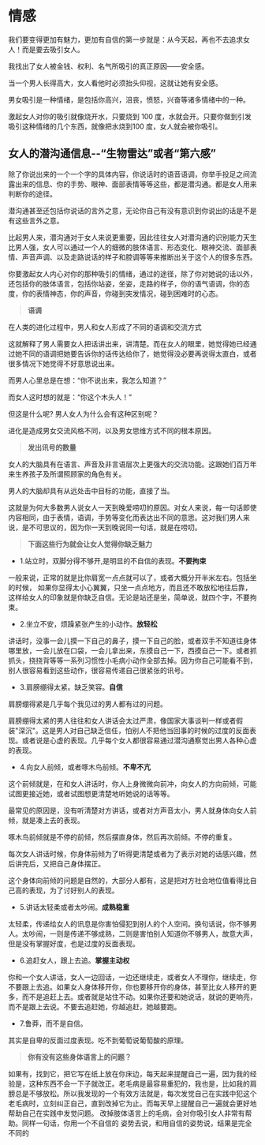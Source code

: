 # 情感

我们要变得更加有魅力，更加有自信的第一步就是：从今天起，再也不去追求女人！而是要去吸引女人。

我找出了女人被金钱、权利、名气所吸引的真正原因——安全感。

当一个男人长得高大，女人看他时必须抬头仰视，这就让她有安全感。

男女吸引是一种情绪，是包括你高兴，沮丧，愤怒，兴奋等诸多情绪中的一种。

激起女人对你的吸引就像烧开水，只要烧到 100 度，水就会开。只要你做到引发吸引这种情绪的几个东西，就像把水烧到100 度，女人就会被你吸引。


## 女人的潜沟通信息--“生物雷达”或者“第六感”

除了你说出来的一个一个字的具体内容，你说话时的语音语调，你举手投足之间流露出来的信息、你的手势、眼神、面部表情等等这些，都是潜沟通。都是女人用来判断你的途径。

潜沟通甚至还包括你说话的言外之意，无论你自己有没有意识到你说出的话是不是有这些言外之意。

比起男人来，潜沟通对于女人来说更重要，因此往往女人对潜沟通的识别能力天生比男人强，女人可以通过一个人的细微的肢体语言、形态变化、眼神交流、面部表情、声音声调、以及走路说话的样子和腔调等等来推断出关于这个人的很多东西。

你要激起女人内心对你的那种吸引的情绪，通过的途径，除了你对她说的话以外，还包括你的肢体语言，包括你站姿，坐姿，走路的样子，你的语气语调，你的态度，你的表情神态，你的声音，你碰到突发情况，碰到困难时的心态。



> **语调**

在人类的进化过程中，男人和女人形成了不同的语调和交流方式

这就解释了男人需要女人把话讲出来，讲清楚。而在女人的眼里，她觉得她已经通过她不同的语调把她要告诉你的话传达给你了，她觉得没必要再说得太直白，或者很多情况下她觉得不好意思说出来。

而男人心里总是在想：“你不说出来，我怎么知道？”

而女人这时想的就是：“你这个木头人！”

但这是什么呢? 男人女人为什么会有这种区别呢？

进化是造成男女交流风格不同，以及男女思维方式不同的根本原因。


> **发出讯号的数量**

女人的大脑具有在语言、声音及非言语层次上更强大的交流功能。这跟她们百万年来生养孩子及所谓照顾家的角色有关。

男人的大脑却具有从远处击中目标的功能，直接了当。

这就是为何大多数男人说女人一天到晚爱唠叨的原因。对女人来说，每一句话即使内容相同，由于表情，语调，手势等变化而表达出不同的意思。这对我们男人来说，是不可思议的，因为你一天到晚说同一句话，就是在唠叨。



> **下面这些行为就会让女人觉得你缺乏魅力**

* 1.站立时，双脚分得不够开,是明显的不自信的表现。**不要拘束**

一般来说，正常的就是比你肩宽一点点就可以了，或者大概分开半米左右。包括坐的时候， 如果你显得太小心翼翼，只坐一点点地方，而且还不敢放松地往后靠，这样给女人的印象就是你缺乏自信。无论是站还是坐，简单说，就四个字，不要拘束。

* 2.坐立不安，烦躁紧张产生的小动作。**放轻松**

讲话时，没事一会儿摸一下自己的鼻子，摸一下自己的脸，或者双手不知道往身体哪里放，一会儿放在口袋，一会儿拿出来，东摸自己一下，西摸自己一下。或者抓抓头，挠挠背等等一系列习惯性小毛病小动作全部去掉。因为你自己可能看不到，别人很容易看到这些动作，很容易传递自己很紧张的讯号。

* 3.肩膀绷得太紧。缺乏笑容。**自信**

肩膀绷得紧是几乎每个我见过的男人都有过的问题。

肩膀绷得太紧的男人往往和女人讲话会太过严肃，像国家大事谈判一样或者假装"深沉"。这是男人对自己缺乏信任，怕别人不把他当回事的时候的过度的反面表现。或者说是心虚的表现。几乎每个女人都很容易通过潜沟通察觉出男人各种心虚的表现。

* 4.向女人前倾，或者啄木鸟前倾。**不卑不亢**

这个前倾就是，在和女人讲话时，你人上身微微向前冲，向女人的方向前倾，可能试图更接近她，或者试图想更清楚地听她说的话等等。

最常见的原因是，没有听清楚对方讲话，或者对方声音太小，男人就身体向女人前倾，就是凑上去的表现。

啄木鸟前倾就是不停的前倾，然后摆直身体，然后再次前倾。不停的重复。

每次女人讲话时候，你身体前倾为了听得更清楚或者为了表示对她的话感兴趣，然后讲完后，又把自己身体摆正。

这个身体向前倾的问题是自然的，大部分人都有，这是把对方社会地位值看得比自己高的表现，为了讨好别人的表现。

* 5.讲话太轻柔或者太吵闹。**成熟稳重**

太轻柔，传递给女人的讯息是你害怕侵犯到别人的个人空间。换句话说，你不够男人。太吵闹，一则是传递不够成熟，二则是害怕别人知道你不够男人，故意大声，但是没有掌握好度，也是过度的反面表现。

* 6.追赶女人，跟上去追。**掌握主动权**

你和一个女人讲话，女人一边回话，一边还继续走，或者女人不理你，继续走，你不要跟上去追。如果女人身体移开你，你也要移开你的身体，甚至比女人移开的更多，而不是追赶上去。或者就是站住不动。如果你还要和她说话，就说的更响亮，而不是跟上去说。不要去追赶她，你越追赶，她越要跑。

* 7.鲁莽，而不是自信。

其实是自卑的反面过度表现。吃不到葡萄说葡萄酸的原理。

> **你有没有这些身体语言上的问题？**

如果有，找到它，把它写在纸上放在你床边，每天起来提醒自己一遍，因为我的经验是，这种东西不会一下子就改正。老毛病是最容易重犯的，我也是，比如我的肩膀总是不够放松。所以我发现的一个有效方法就是，每次发觉自己在实践中犯这个老毛病时，立刻纠正自己，直到改掉它为止。而每天早上提醒自己一遍就会更好地帮助自己在实践中发觉问题。
改掉肢体语言上的毛病，会对你吸引女人非常有帮助。同样一句话，你用一个不自信的
姿势去说，和用自信的姿势说，结果是完全不同的
